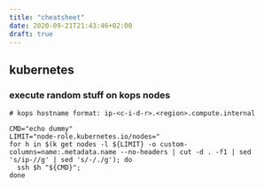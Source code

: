 ```yaml
---
title: "cheatsheet"
date: 2020-09-21T21:43:46+02:00
draft: true
---
```


## kubernetes

### execute random stuff on kops nodes

```
# kops hostname format: ip-<c-i-d-r>.<region>.compute.internal

CMD="echo dummy"
LIMIT="node-role.kubernetes.io/nodes="
for h in $(k get nodes -l ${LIMIT} -o custom-columns=name:.metadata.name --no-headers | cut -d . -f1 | sed 's/ip-//g' | sed 's/-/./g'); do
  ssh $h "${CMD}";
done
```

